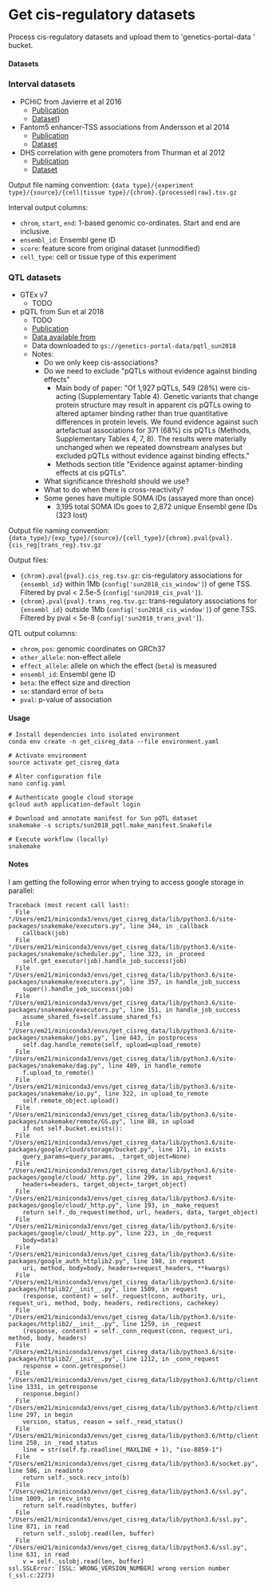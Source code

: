 Get cis-regulatory datasets
===========================

Process cis-regulatory datasets and upload them to 'genetics-portal-data
' bucket.

#### Datasets

### Interval datasets
- PCHiC from Javierre et al 2016
  - [Publication](https://www.ncbi.nlm.nih.gov/pmc/articles/PMC5123897/)
  - [Dataset](ftp://ftp.ebi.ac.uk/pub/contrib/pchic/CHiCAGO/))
- Fantom5 enhancer-TSS associations from Andersson et al 2014
  - [Publication](https://www.nature.com/articles/nature12787#linking-enhancer-usage-with-tss-expression)
  - [Dataset](http://enhancer.binf.ku.dk/presets/enhancer_tss_associations.bed)
- DHS correlation with gene promoters from Thurman et al 2012
  - [Publication](https://www.nature.com/articles/nature11232#a-map-of-distal-dhstopromoter-connections)
  - [Dataset](http://ftp.ebi.ac.uk/pub/databases/ensembl/encode/integration_data_jan2011/byDataType/openchrom/jan2011/dhs_gene_connectivity/genomewideCorrs_above0.7_promoterPlusMinus500kb_withGeneNames_32celltypeCategories.bed8.gz)

Output file naming convention:
  `{data type}/{experiment type}/{source}/{cell|tissue type}/{chrom}.{processed|raw}.tsv.gz`

Interval output columns:
  - `chrom`, `start`, `end`: 1-based genomic co-ordinates. Start and end are inclusive.
  - `ensembl_id`: Ensembl gene ID
  - `score`: feature score from original dataset (unmodified)
  - `cell_type`: cell or tissue type of this experiment

### QTL datasets
- GTEx v7
  - TODO
- pQTL from Sun et al 2018
  - TODO
  - [Publication](https://www.nature.com/articles/s41586-018-0175-2)
  - [Data available from](http://www.phpc.cam.ac.uk/ceu/proteins/)
  - Data downloaded to `gs://genetics-portal-data/pqtl_sun2018`
  - Notes:
    - Do we only keep cis-associations?
    - Do we need to exclude "pQTLs without evidence against binding effects"
      - Main body of paper: "Of 1,927 pQTLs, 549 (28%) were cis-acting (Supplementary Table 4). Genetic variants that change protein structure may result in apparent cis pQTLs owing to altered aptamer binding rather than true quantitative differences in protein levels. We found evidence against such artefactual associations for 371 (68%) cis pQTLs (Methods, Supplementary Tables 4, 7, 8). The results were materially unchanged when we repeated downstream analyses but excluded pQTLs without evidence against binding effects."
      - Methods section title "Evidence against aptamer-binding effects at cis pQTLs".
    - What significance threshold should we use?
    - What to do when there is cross-reactivity?
    - Some genes have multiple SOMA IDs (assayed more than once)
      - 3,195 total SOMA IDs goes to 2,872 unique Ensembl gene IDs (323 lost)

Output file naming convention:
  `{data_type}/{exp_type}/{source}/{cell_type}/{chrom}.pval{pval}.{cis_reg|trans_reg}.tsv.gz`

Output files:
  - `{chrom}.pval{pval}.cis_reg.tsv.gz`: cis-regulatory associations for `{ensembl_id}` within 1Mb (`config['sun2018_cis_window']`) of gene TSS. Filtered by pval < 2.5e-5 (`config['sun2018_cis_pval']`).
  - `{chrom}.pval{pval}.trans_reg.tsv.gz`: trans-regulatory associations for `{ensembl_id}` outside 1Mb (`config['sun2018_cis_window']`) of gene TSS. Filtered by pval < 5e-8 (`config['sun2018_trans_pval']`).

QTL output columns:
  - `chrom`, `pos`: genomic coordinates on GRCh37
  - `other_allele`: non-effect allele
  - `effect_allele`: allele on which the effect (`beta`) is measured
  - `ensembl_id`: Ensembl gene ID
  - `beta`: the effect size and direction
  - `se`: standard error of `beta`
  - `pval`: p-value of association

#### Usage

```
# Install dependencies into isolated environment
conda env create -n get_cisreg_data --file environment.yaml

# Activate environment
source activate get_cisreg_data

# Alter configuration file
nano config.yaml

# Authenticate google cloud storage
gcloud auth application-default login

# Download and annotate manifest for Sun pQTL dataset
snakemake -s scripts/sun2018_pqtl.make_manifest.Snakefile

# Execute workflow (locally)
snakemake
```

#### Notes

I am getting the following error when trying to access google storage in parallel:

```
Traceback (most recent call last):
  File "/Users/em21/miniconda3/envs/get_cisreg_data/lib/python3.6/site-packages/snakemake/executors.py", line 344, in _callback
    callback(job)
  File "/Users/em21/miniconda3/envs/get_cisreg_data/lib/python3.6/site-packages/snakemake/scheduler.py", line 323, in _proceed
    self.get_executor(job).handle_job_success(job)
  File "/Users/em21/miniconda3/envs/get_cisreg_data/lib/python3.6/site-packages/snakemake/executors.py", line 357, in handle_job_success
    super().handle_job_success(job)
  File "/Users/em21/miniconda3/envs/get_cisreg_data/lib/python3.6/site-packages/snakemake/executors.py", line 151, in handle_job_success
    assume_shared_fs=self.assume_shared_fs)
  File "/Users/em21/miniconda3/envs/get_cisreg_data/lib/python3.6/site-packages/snakemake/jobs.py", line 843, in postprocess
    self.dag.handle_remote(self, upload=upload_remote)
  File "/Users/em21/miniconda3/envs/get_cisreg_data/lib/python3.6/site-packages/snakemake/dag.py", line 489, in handle_remote
    f.upload_to_remote()
  File "/Users/em21/miniconda3/envs/get_cisreg_data/lib/python3.6/site-packages/snakemake/io.py", line 322, in upload_to_remote
    self.remote_object.upload()
  File "/Users/em21/miniconda3/envs/get_cisreg_data/lib/python3.6/site-packages/snakemake/remote/GS.py", line 88, in upload
    if not self.bucket.exists():
  File "/Users/em21/miniconda3/envs/get_cisreg_data/lib/python3.6/site-packages/google/cloud/storage/bucket.py", line 171, in exists
    query_params=query_params, _target_object=None)
  File "/Users/em21/miniconda3/envs/get_cisreg_data/lib/python3.6/site-packages/google/cloud/_http.py", line 299, in api_request
    headers=headers, target_object=_target_object)
  File "/Users/em21/miniconda3/envs/get_cisreg_data/lib/python3.6/site-packages/google/cloud/_http.py", line 193, in _make_request
    return self._do_request(method, url, headers, data, target_object)
  File "/Users/em21/miniconda3/envs/get_cisreg_data/lib/python3.6/site-packages/google/cloud/_http.py", line 223, in _do_request
    body=data)
  File "/Users/em21/miniconda3/envs/get_cisreg_data/lib/python3.6/site-packages/google_auth_httplib2.py", line 198, in request
    uri, method, body=body, headers=request_headers, **kwargs)
  File "/Users/em21/miniconda3/envs/get_cisreg_data/lib/python3.6/site-packages/httplib2/__init__.py", line 1509, in request
    (response, content) = self._request(conn, authority, uri, request_uri, method, body, headers, redirections, cachekey)
  File "/Users/em21/miniconda3/envs/get_cisreg_data/lib/python3.6/site-packages/httplib2/__init__.py", line 1259, in _request
    (response, content) = self._conn_request(conn, request_uri, method, body, headers)
  File "/Users/em21/miniconda3/envs/get_cisreg_data/lib/python3.6/site-packages/httplib2/__init__.py", line 1212, in _conn_request
    response = conn.getresponse()
  File "/Users/em21/miniconda3/envs/get_cisreg_data/lib/python3.6/http/client.py", line 1331, in getresponse
    response.begin()
  File "/Users/em21/miniconda3/envs/get_cisreg_data/lib/python3.6/http/client.py", line 297, in begin
    version, status, reason = self._read_status()
  File "/Users/em21/miniconda3/envs/get_cisreg_data/lib/python3.6/http/client.py", line 258, in _read_status
    line = str(self.fp.readline(_MAXLINE + 1), "iso-8859-1")
  File "/Users/em21/miniconda3/envs/get_cisreg_data/lib/python3.6/socket.py", line 586, in readinto
    return self._sock.recv_into(b)
  File "/Users/em21/miniconda3/envs/get_cisreg_data/lib/python3.6/ssl.py", line 1009, in recv_into
    return self.read(nbytes, buffer)
  File "/Users/em21/miniconda3/envs/get_cisreg_data/lib/python3.6/ssl.py", line 871, in read
    return self._sslobj.read(len, buffer)
  File "/Users/em21/miniconda3/envs/get_cisreg_data/lib/python3.6/ssl.py", line 631, in read
    v = self._sslobj.read(len, buffer)
ssl.SSLError: [SSL: WRONG_VERSION_NUMBER] wrong version number (_ssl.c:2273)
```
